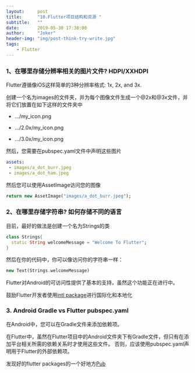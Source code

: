 ```yaml
---
layout:     post
title:      "10.Flutter项目结构和资源 "
subtitle:   ""
date:       2019-05-30 17:38:00
author:     "Joker"
header-img: "img/post-think-try-write.jpg"
tags:
    - Flutter
---
```


### 1、在哪里存储分辨率相关的图片文件? HDPI/XXHDPI

Flutter遵循像iOS这样简单的3种分辨率格式: 1x, 2x, and 3x.

创建一个名为images的文件夹，并为每个图像文件生成一个@2x和@3x文件，并将它们放置在如下这样的文件夹中

- …/my_icon.png

- …/2.0x/my_icon.png

- …/3.0x/my_icon.png

然后，您需要在pubspec.yaml文件中声明这些图片

```yaml
assets:
 - images/a_dot_burr.jpeg
 - images/a_dot_ham.jpeg
```

然后您可以使用AssetImage访问您的图像

```dart
return new AssetImage("images/a_dot_burr.jpeg");
```



### 2、在哪里存储字符串? 如何存储不同的语言

目前，最好的做法是创建一个名为Strings的类

```dart
class Strings{
  static String welcomeMessage = "Welcome To Flutter";
}
```

然后在你的代码中，你可以像访问你的字符串一样：

```dart
new Text(Strings.welcomeMessage)
```

Flutter对Android的可访问性提供了基本的支持，虽然这个功能正在进行中。

鼓励Flutter开发者使用[intl package](https://pub.dartlang.org/packages/intl)进行国际化和本地化



### 3. Android Gradle vs Flutter pubspec.yaml

在Android中，您可以在Gradle文件来添加依赖项。

在Flutter中，虽然在Flutter项目中的Android文件夹下有Gradle文件，但只有在添加平台相关所需的依赖关系时才使用这些文件。 否则，应该使用pubspec.yaml声明用于Flutter的外部依赖项。

发现好的flutter packages的一个好地方[Pub](https://pub.dartlang.org/flutter/packages/)


































